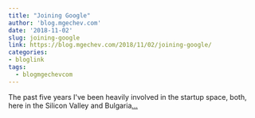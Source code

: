 ```yaml
---
title: "Joining Google"
author: 'blog.mgechev.com'
date: '2018-11-02'
slug: joining-google
link: https://blog.mgechev.com/2018/11/02/joining-google/
categories:
- bloglink
tags:
  - blogmgechevcom
---
```


The past five years I've been heavily involved in the startup space, both, here in the Silicon Valley and Bulgaria[... <i class="fas fa-external-link-alt"></i>](https://blog.mgechev.com/2018/11/02/joining-google/)

